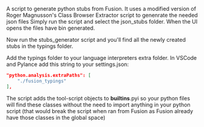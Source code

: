 A script to generate python stubs from Fusion.
It uses a modified version of Roger Magnusson's Class Browser Extractor script to genenrate the needed json files
Simply run the script and select the json_stubs folder. When the UI opens the files have bin generated.

Now run the stubs_generator script and you'll find all the newly created stubs in the typings folder.

Add the typings folder to your language interpreters extra folder.
In VSCode and Pylance add this string to your settings.json:
```json
"python.analysis.extraPaths": [
    "./fusion_typings"
],
```
The script adds the tool-script objects to __builtins__.pyi so your python files will find these classes without the need to import anything in your python script (that would break the script when ran from Fusion as Fusion already have those classes in the global space)